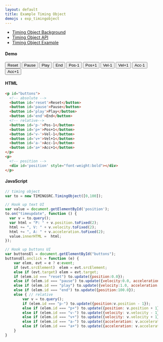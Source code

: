```yaml
---
layout: default
title: Example Timing Object
demojs : exp_timingobject
---
```


- [Timing Object Background](background_timingobject.html)
- [Timing Object API](api_timingobject.html)
- [Timing Object Example](exp_timingobject.html)

#### Demo

<p id="buttons">
  <!-- absolute -->
  <button id='reset'>Reset</button>
  <button id='pause'>Pause</button>
  <button id='play'>Play</button>
  <button id='end'>End</button>
  <!-- relative-->
  <button id='p-'>Pos-1</button>
  <button id='p+'>Pos+1</button>
  <button id='v-'>Vel-1</button>
  <button id='v+'>Vel+1</button>
  <button id='a-'>Acc-1</button>
  <button id='a+'>Acc+1</button>
</p>
<p>
  <!-- position -->
  <div id='position' style="font-weight:bold"></div>
</p>


#### HTML

```html
<p id="buttons">
  <!-- absolute -->
  <button id='reset'>Reset</button>
  <button id='pause'>Pause</button>
  <button id='play'>Play</button>
  <button id='end'>End</button>
  <!-- relative-->
  <button id='p-'>Pos-1</button>
  <button id='p+'>Pos+1</button>
  <button id='v-'>Vel-1</button>
  <button id='v+'>Vel+1</button>
  <button id='a-'>Acc-1</button>
  <button id='a+'>Acc+1</button>
</p>
<p>
  <!-- position -->
  <div id='position' style="font-weight:bold"></div>
</p>
```


#### JavaScript

```javascript
// timing object
var to = new TIMINGSRC.TimingObject([0,100]);

// Hook up text UI
var value = document.getElementById('position');
to.on("timeupdate", function () {
  var v = to.query();
  var html = "P: " + v.position.toFixed(2);
  html += ", V: " + v.velocity.toFixed(2);
  html += ", A: " + v.acceleration.toFixed(2);
  value.innerHTML =  html; 
});

// Hook up buttons UI
var buttonsEl = document.getElementById("buttons");
buttonsEl.onclick = function (e) {
  	var elem, evt = e ? e:event;
  	if (evt.srcElement)  elem = evt.srcElement;
    else if (evt.target) elem = evt.target;
    if (elem.id === "reset") to.update({position:0.0});
    else if (elem.id === "pause") to.update({velocity:0.0, acceleration:0.0});
    else if (elem.id === "play") to.update({velocity:1.0, acceleration:0.0});
    else if (elem.id === "end") to.update({position:100.0});
    else { // relative
        var v = to.query();
        if (elem.id === "p-") to.update({position:v.position - 1});
        else if (elem.id === "p+") to.update({position: v.position + 1});
        else if (elem.id === "v-") to.update({velocity: v.velocity - 1});
        else if (elem.id === "v+") to.update({velocity: v.velocity + 1});
        else if (elem.id === "a-") to.update({acceleration: v.acceleration - 1});
        else if (elem.id === "a+") to.update({acceleration: v.acceleration + 1});
    }
}
```    
